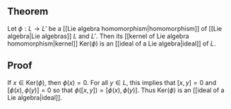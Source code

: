 ## Theorem
Let $\phi:L\to L'$ be a [[Lie algebra homomorphism|homomorphism]] of [[Lie algebra|Lie algebras]] $L$ and $L'$. Then its [[kernel of Lie algebra homomorphism|kernel]] $\text{Ker}(\phi)$ is an [[ideal of a Lie algebra|ideal]] of $L$. 
## Proof
If $x\in \text{Ker}( \phi)$, then $\phi(x) = 0$. For all $y \in L$, this implies that $[x,y] =0$ and $[\phi(x),\phi(y)] = 0$ so that $\phi([x,y]) = [\phi(x),\phi(y)]$. Thus $\text{Ker}(\phi)$ is an [[ideal of a Lie algebra|ideal]].